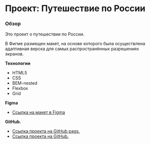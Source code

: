 # Проект: Путешествие по России

### Обзор
Это проект о путешествии по России. 

В Фигме размещен макет, на основе которого была осуществлена адаптивная верска для самых распространённых разрешениях экранов.

**Технологии**
* HTML5
* CSS
* BEM-nested
* Flexbox
* Grid


**Figma**

* [Ссылка на макет в Figma](https://www.figma.com/file/5S2WSbEFL6awjVWJ0NWL8Q/Sprint-3_-Russia-_-desktop-mobile?node-id=28503%3A0)

**GitHub.**

* [Ссылка проекта на GitHub pags.](https://vvtelnov.github.io/russian-travel/)
* [Ссылка проекта на GitHub.](https://github.com/vvtelnov/russian-travel)
